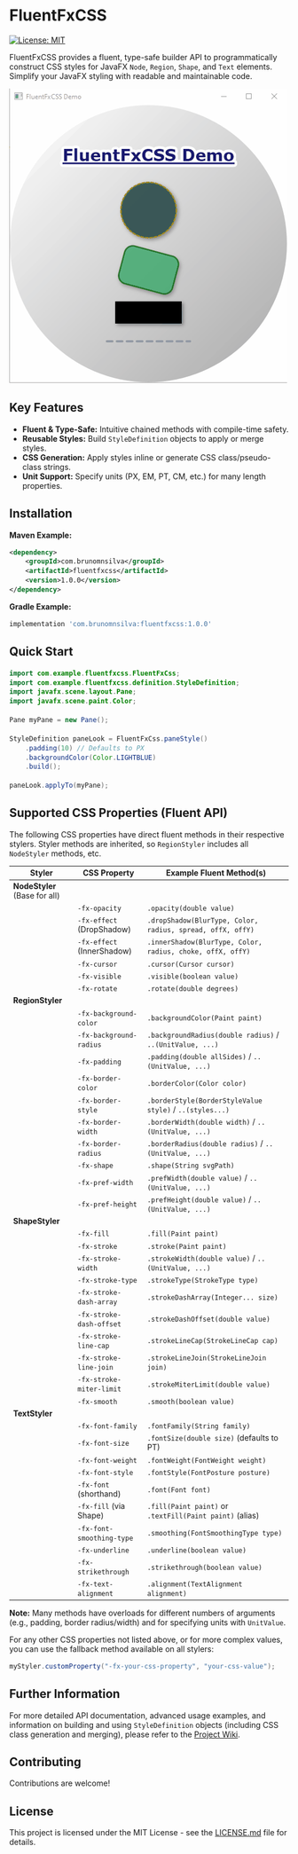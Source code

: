# FluentFxCSS

[![License: MIT](https://img.shields.io/badge/License-MIT-yellow.svg)](https://opensource.org/licenses/MIT)
<!-- Optional: Add build status badge -->

FluentFxCSS provides a fluent, type-safe builder API to programmatically construct CSS styles for JavaFX `Node`, `Region`, `Shape`, and `Text` elements. Simplify your JavaFX styling with readable and maintainable code.

![demo gif](assets/demo.gif)

## Key Features

*   **Fluent & Type-Safe:** Intuitive chained methods with compile-time safety.
*   **Reusable Styles:** Build `StyleDefinition` objects to apply or merge styles.
*   **CSS Generation:** Apply styles inline or generate CSS class/pseudo-class strings.
*   **Unit Support:** Specify units (PX, EM, PT, CM, etc.) for many length properties.

## Installation

**Maven Example:**

```xml
<dependency>
    <groupId>com.brunomnsilva</groupId>
    <artifactId>fluentfxcss</artifactId>
    <version>1.0.0</version>
</dependency>
```

**Gradle Example:**

```gradle
implementation 'com.brunomnsilva:fluentfxcss:1.0.0'
```

## Quick Start

```java
import com.example.fluentfxcss.FluentFxCss;
import com.example.fluentfxcss.definition.StyleDefinition;
import javafx.scene.layout.Pane;
import javafx.scene.paint.Color;

Pane myPane = new Pane();

StyleDefinition paneLook = FluentFxCss.paneStyle()
    .padding(10) // Defaults to PX
    .backgroundColor(Color.LIGHTBLUE)
    .build();

paneLook.applyTo(myPane);
```

## Supported CSS Properties (Fluent API)

The following CSS properties have direct fluent methods in their respective stylers. Styler methods are inherited, so `RegionStyler` includes all `NodeStyler` methods, etc.

| Styler                                 | CSS Property              | Example Fluent Method(s)                                  |
|----------------------------------------|---------------------------|-----------------------------------------------------------|
| **NodeStyler** (Base for all)          |                           |                                                           |
|                                        | `-fx-opacity`             | `.opacity(double value)`                                  |
|                                        | `-fx-effect` (DropShadow) | `.dropShadow(BlurType, Color, radius, spread, offX, offY)` |
|                                        | `-fx-effect` (InnerShadow)| `.innerShadow(BlurType, Color, radius, choke, offX, offY)`|
|                                        | `-fx-cursor`              | `.cursor(Cursor cursor)`                                  |
|                                        | `-fx-visible`             | `.visible(boolean value)`                                 |
|                                        | `-fx-rotate`              | `.rotate(double degrees)`                                 |
| **RegionStyler**    |                         |                                                           |
|                                        | `-fx-background-color`    | `.backgroundColor(Paint paint)`                           |
|                                        | `-fx-background-radius`   | `.backgroundRadius(double radius)` / `..(UnitValue, ...)` |
|                                        | `-fx-padding`             | `.padding(double allSides)` / `..(UnitValue, ...)`        |
|                                        | `-fx-border-color`        | `.borderColor(Color color)`                               |
|                                        | `-fx-border-style`        | `.borderStyle(BorderStyleValue style)` / `..(styles...)`   |
|                                        | `-fx-border-width`        | `.borderWidth(double width)` / `..(UnitValue, ...)`       |
|                                        | `-fx-border-radius`       | `.borderRadius(double radius)` / `..(UnitValue, ...)`     |
|                                        | `-fx-shape`               | `.shape(String svgPath)`                                  |
|                                        | `-fx-pref-width`          | `.prefWidth(double value)` / `..(UnitValue, ...)`         |
|                                        | `-fx-pref-height`         | `.prefHeight(double value)` / `..(UnitValue, ...)`        |
| **ShapeStyler**   |                          |                                                           |
|                                        | `-fx-fill`                | `.fill(Paint paint)`                                      |
|                                        | `-fx-stroke`              | `.stroke(Paint paint)`                                    |
|                                        | `-fx-stroke-width`        | `.strokeWidth(double value)` / `..(UnitValue, ...)`       |
|                                        | `-fx-stroke-type`         | `.strokeType(StrokeType type)`                            |
|                                        | `-fx-stroke-dash-array`   | `.strokeDashArray(Integer... size)`                       |
|                                        | `-fx-stroke-dash-offset`  | `.strokeDashOffset(double value)`                         |
|                                        | `-fx-stroke-line-cap`     | `.strokeLineCap(StrokeLineCap cap)`                       |
|                                        | `-fx-stroke-line-join`    | `.strokeLineJoin(StrokeLineJoin join)`                    |
|                                        | `-fx-stroke-miter-limit`  | `.strokeMiterLimit(double value)`                         |
|                                        | `-fx-smooth`              | `.smooth(boolean value)`                                  |
| **TextStyler**                         |                          |                                                           |
|                                        | `-fx-font-family`         | `.fontFamily(String family)`                              |
|                                        | `-fx-font-size`           | `.fontSize(double size)` (defaults to PT)                 |
|                                        | `-fx-font-weight`         | `.fontWeight(FontWeight weight)`                          |
|                                        | `-fx-font-style`          | `.fontStyle(FontPosture posture)`                         |
|                                        | `-fx-font` (shorthand)    | `.font(Font font)`                                        |
|                                        | `-fx-fill` (via Shape)    | `.fill(Paint paint)` or `.textFill(Paint paint)` (alias)  |
|                                        | `-fx-font-smoothing-type` | `.smoothing(FontSmoothingType type)`                      |
|                                        | `-fx-underline`           | `.underline(boolean value)`                               |
|                                        | `-fx-strikethrough`       | `.strikethrough(boolean value)`                           |
|                                        | `-fx-text-alignment`      | `.alignment(TextAlignment alignment)`                     |

**Note:** Many methods have overloads for different numbers of arguments (e.g., padding, border radius/width) and for specifying units with `UnitValue`.

For any other CSS properties not listed above, or for more complex values, you can use the fallback method available on all stylers:
```java
myStyler.customProperty("-fx-your-css-property", "your-css-value");
```

## Further Information

For more detailed API documentation, advanced usage examples, and information on building and using `StyleDefinition` objects (including CSS class generation and merging), please refer to the [Project Wiki](link/to/wiki).

## Contributing

Contributions are welcome! 

## License

This project is licensed under the MIT License - see the [LICENSE.md](LICENSE.md) file for details.

